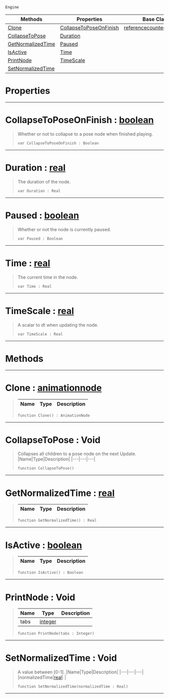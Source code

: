  `Engine`

|Methods|Properties|Base Classes|Derived Classes|
|---|---|---|---|
|[ Clone](https://github.com/ZilchEngine/ZilchDocs/blob/master/code_reference/class_reference/animationnode.markdown#clone-zilch-engine-docume)|[ CollapseToPoseOnFinish](https://github.com/ZilchEngine/ZilchDocs/blob/master/code_reference/class_reference/animationnode.markdown#collapsetoposeonfinish-z)|[referencecountedeventobject](https://github.com/ZilchEngine/ZilchDocs/blob/master/code_reference/class_reference/referencecountedeventobject.markdown)|[basicanimation](https://github.com/ZilchEngine/ZilchDocs/blob/master/code_reference/class_reference/basicanimation.markdown)|
|[ CollapseToPose](https://github.com/ZilchEngine/ZilchDocs/blob/master/code_reference/class_reference/animationnode.markdown#collapsetopose-void)|[ Duration](https://github.com/ZilchEngine/ZilchDocs/blob/master/code_reference/class_reference/animationnode.markdown#duration-zilch-engine-doc)| |[dualblendchainnode](https://github.com/ZilchEngine/ZilchDocs/blob/master/code_reference/class_reference/dualblendchainnode.markdown)|
|[ GetNormalizedTime](https://github.com/ZilchEngine/ZilchDocs/blob/master/code_reference/class_reference/animationnode.markdown#getnormalizedtime-zilch-e)|[ Paused](https://github.com/ZilchEngine/ZilchDocs/blob/master/code_reference/class_reference/animationnode.markdown#paused-zilch-engine-docum)| |[dualblendcrossblend](https://github.com/ZilchEngine/ZilchDocs/blob/master/code_reference/class_reference/dualblendcrossblend.markdown)|
|[ IsActive](https://github.com/ZilchEngine/ZilchDocs/blob/master/code_reference/class_reference/animationnode.markdown#isactive-zilch-engine-doc)|[ Time](https://github.com/ZilchEngine/ZilchDocs/blob/master/code_reference/class_reference/animationnode.markdown#time-zilch-engine-documen)| |[dualblenddirectblend](https://github.com/ZilchEngine/ZilchDocs/blob/master/code_reference/class_reference/dualblenddirectblend.markdown)|
|[ PrintNode](https://github.com/ZilchEngine/ZilchDocs/blob/master/code_reference/class_reference/animationnode.markdown#printnode-void)|[ TimeScale](https://github.com/ZilchEngine/ZilchDocs/blob/master/code_reference/class_reference/animationnode.markdown#timescale-zilch-engine-do)| |[dualblendselectivenode](https://github.com/ZilchEngine/ZilchDocs/blob/master/code_reference/class_reference/dualblendselectivenode.markdown)|
|[ SetNormalizedTime](https://github.com/ZilchEngine/ZilchDocs/blob/master/code_reference/class_reference/animationnode.markdown#setnormalizedtime-void)| | |[posenode](https://github.com/ZilchEngine/ZilchDocs/blob/master/code_reference/class_reference/posenode.markdown)|


 #  Properties


---  
 #  CollapseToPoseOnFinish : [boolean](https://github.com/ZilchEngine/ZilchDocs/blob/master/code_reference/nada_base_types/boolean.markdown)

> Whether or not to collapse to a pose node when finished playing.
> ``` lang=cpp, name=Nada
> var CollapseToPoseOnFinish : Boolean


---  
 #  Duration : [real](https://github.com/ZilchEngine/ZilchDocs/blob/master/code_reference/nada_base_types/real.markdown)

> The duration of the node.
> ``` lang=cpp, name=Nada
> var Duration : Real


---  
 #  Paused : [boolean](https://github.com/ZilchEngine/ZilchDocs/blob/master/code_reference/nada_base_types/boolean.markdown)

> Whether or not the node is currently paused.
> ``` lang=cpp, name=Nada
> var Paused : Boolean


---  
 #  Time : [real](https://github.com/ZilchEngine/ZilchDocs/blob/master/code_reference/nada_base_types/real.markdown)

> The current time in the node.
> ``` lang=cpp, name=Nada
> var Time : Real


---  
 #  TimeScale : [real](https://github.com/ZilchEngine/ZilchDocs/blob/master/code_reference/nada_base_types/real.markdown)

> A scalar to dt when updating the node.
> ``` lang=cpp, name=Nada
> var TimeScale : Real


---  
 #  Methods


---  
 #  Clone : [animationnode](https://github.com/ZilchEngine/ZilchDocs/blob/master/code_reference/class_reference/animationnode.markdown)

> 
> |Name|Type|Description|
> |---|---|---|
> ``` lang=cpp, name=Nada
> function Clone() : AnimationNode
> ``` 


---  
 #  CollapseToPose : Void

> Collapses all children to a pose node on the next Update.
> |Name|Type|Description|
> |---|---|---|
> ``` lang=cpp, name=Nada
> function CollapseToPose()
> ``` 


---  
 #  GetNormalizedTime : [real](https://github.com/ZilchEngine/ZilchDocs/blob/master/code_reference/nada_base_types/real.markdown)

> 
> |Name|Type|Description|
> |---|---|---|
> ``` lang=cpp, name=Nada
> function GetNormalizedTime() : Real
> ``` 


---  
 #  IsActive : [boolean](https://github.com/ZilchEngine/ZilchDocs/blob/master/code_reference/nada_base_types/boolean.markdown)

> 
> |Name|Type|Description|
> |---|---|---|
> ``` lang=cpp, name=Nada
> function IsActive() : Boolean
> ``` 


---  
 #  PrintNode : Void

> 
> |Name|Type|Description|
> |---|---|---|
> |tabs|[integer](https://github.com/ZilchEngine/ZilchDocs/blob/master/code_reference/nada_base_types/integer.markdown)| |
> ``` lang=cpp, name=Nada
> function PrintNode(tabs : Integer)
> ``` 


---  
 #  SetNormalizedTime : Void

> A value between [0-1].
> |Name|Type|Description|
> |---|---|---|
> |normalizedTime|[real](https://github.com/ZilchEngine/ZilchDocs/blob/master/code_reference/nada_base_types/real.markdown)| |
> ``` lang=cpp, name=Nada
> function SetNormalizedTime(normalizedTime : Real)
> ``` 


---  
 

 